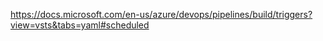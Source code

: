 

https://docs.microsoft.com/en-us/azure/devops/pipelines/build/triggers?view=vsts&tabs=yaml#scheduled